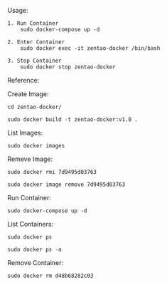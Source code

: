 Usage:

	1. Run Container
		sudo docker-compose up -d

	2. Enter Container
		sudo docker exec -it zentao-docker /bin/bash

	3. Stop Container
		sudo docker stop zentao-docker


Reference:

Create Image:

	cd zentao-docker/

	sudo docker build -t zentao-docker:v1.0 .

List Images:

	sudo docker images

Remeve Image:

	sudo docker rmi 7d9495d03763

	sudo docker image remove 7d9495d03763

Run Container:

	sudo docker-compose up -d

List Containers:

	sudo docker ps

	sudo docker ps -a

Remove Container:

	sudo docker rm d48b68282c03
